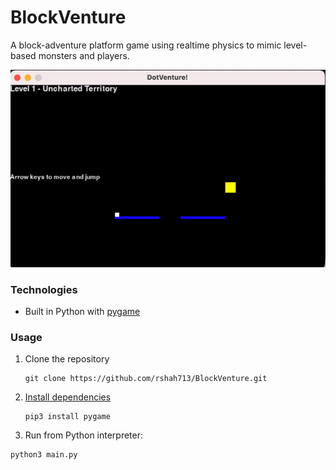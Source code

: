 # BlockVenture
A block-adventure platform game using realtime physics to mimic level-based monsters and players.


![Demo Gif](./assets/demo.gif)

### Technologies

- Built in Python with [pygame](https://github.com/pygame/pygame)

### Usage

1. Clone the repository
   ```
   git clone https://github.com/rshah713/BlockVenture.git
   ```
2. [Install dependencies](https://www.pygame.org/wiki/GettingStarted#Pygame%20Installation)
   ```
   pip3 install pygame
   ```
3. Run from Python interpreter:
  ```bash
  python3 main.py
  ```

